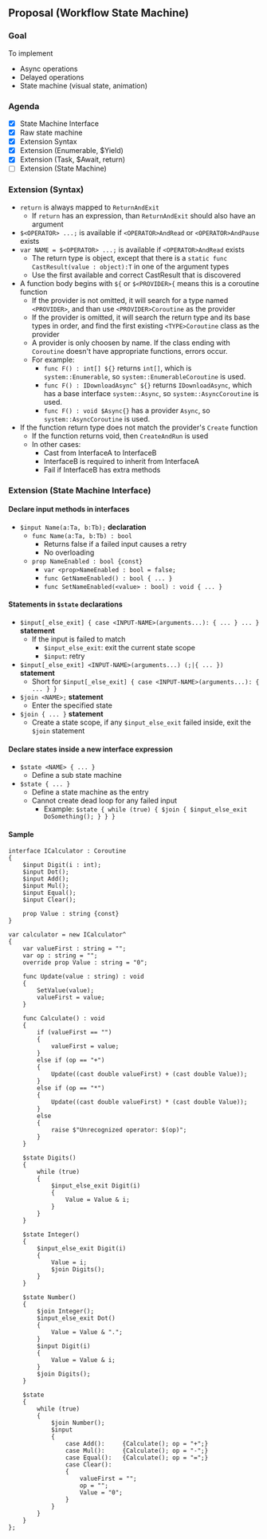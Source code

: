 ## Proposal (Workflow State Machine)

### Goal
To implement
* Async operations
* Delayed operations
* State machine (visual state, animation)

### Agenda
- [x] State Machine Interface
- [x] Raw state machine
- [x] Extension Syntax
- [x] Extension (Enumerable, $Yield)
- [x] Extension (Task, $Await, return)
- [ ] Extension (State Machine)

### Extension (Syntax)

* `return` is always mapped to `ReturnAndExit`
    * If `return` has an expression, than `ReturnAndExit` should also have an argument
* `$<OPERATOR> ...;` is available if `<OPERATOR>AndRead` or `<OPERATOR>AndPause` exists
* `var NAME = $<OPERATOR> ...;` is available if `<OPERATOR>AndRead` exists
    * The return type is object, except that there is a `static func CastResult(value : object):T` in one of the argument types
    * Use the first available and correct CastResult that is discovered
* A function body begins with `${` or `$<PROVIDER>{` means this is a coroutine function
    * If the provider is not omitted, it will search for a type named `<PROVIDER>`, and than use `<PROVIDER>Coroutine` as the provider
    * If the provider is omitted, it will search the return type and its base types in order, and find the first existing `<TYPE>Coroutine` class as the provider
    * A provider is only choosen by name. If the class ending with `Coroutine` doesn't have appropriate functions, errors occur.
    * For example:
        * `func F() : int[] ${}` returns `int[]`, which is `system::Enumerable`, so `system::EnumerableCoroutine` is used.
        * `func F() : IDownloadAsync^ ${}` returns `IDownloadAsync`, which has a base interface `system::Async`, so `system::AsyncCoroutine` is used.
        * `func F() : void $Async{}` has a provider `Async`, so `system::AsyncCoroutine` is used.
* If the function return type does not match the provider's `Create` function
    * If the function returns void, then `CreateAndRun` is used
    * In other cases:
        * Cast from InterfaceA to InterfaceB
        * InterfaceB is required to inherit from InterfaceA
        * Fail if InterfaceB has extra methods

### Extension (State Machine Interface)

#### Declare input methods in interfaces
* `$input Name(a:Ta, b:Tb);` **declaration**
    * `func Name(a:Ta, b:Tb) : bool`
        * Returns false if a failed input causes a retry
        * No overloading
    * `prop NameEnabled : bool {const}`
        * `var <prop>NameEnabled : bool = false;`
        * `func GetNameEnabled() : bool { ... }`
        * `func SetNameEnabled(<value> : bool) : void { ... }`

#### Statements in `$state` declarations
* `$input[_else_exit] { case <INPUT-NAME>(arguments...): { ... } ... }` **statement**
    * If the input is failed to match
        * `$input_else_exit`: exit the current state scope
        * `$input`: retry
* `$input[_else_exit] <INPUT-NAME>(arguments...) (;|{ ... })` **statement**
    * Short for `$input[_else_exit] { case <INPUT-NAME>(arguments...): { ... } }`
* `$join <NAME>;` **statement**
    * Enter the specified state
* `$join { ... }` **statement**
    * Create a state scope, if any `$input_else_exit` failed inside, exit the `$join` statement

#### Declare states inside a new interface expression
* `$state <NAME> { ... }`
    * Define a sub state machine
* `$state { ... }`
    * Define a state machine as the entry
    * Cannot create dead loop for any failed input
        * Example: `$state { while (true) { $join { $input_else_exit DoSomething(); } } }`

#### Sample
```
interface ICalculator : Coroutine
{
    $input Digit(i : int);
    $input Dot();
    $input Add();
    $input Mul();
    $input Equal();
    $input Clear();
    
    prop Value : string {const}
}

var calculator = new ICalculator^
{
    var valueFirst : string = "";
    var op : string = "";
    override prop Value : string = "0";
    
    func Update(value : string) : void
    {
        SetValue(value);
        valueFirst = value;
    }
    
    func Calculate() : void
    {
        if (valueFirst == "")
        {
            valueFirst = value;
        }
        else if (op == "+")
        {
            Update((cast double valueFirst) + (cast double Value));
        }
        else if (op == "*")
        {
            Update((cast double valueFirst) * (cast double Value));
        }
        else
        {
            raise $"Unrecognized operator: $(op)";
        }
    }
    
    $state Digits()
    {
        while (true)
        {
            $input_else_exit Digit(i)
            {
                Value = Value & i;
            }
        }
    }
    
    $state Integer()
    {
        $input_else_exit Digit(i)
        {
            Value = i;
            $join Digits();
        }
    }
    
    $state Number()
    {
        $join Integer();
        $input_else_exit Dot()
        {
            Value = Value & ".";
        }
        $input Digit(i)
        {
            Value = Value & i;
        }
        $join Digits();
    }

    $state
    {
        while (true)
        {
            $join Number();
            $input
            {
                case Add():     {Calculate(); op = "+";}
                case Mul():     {Calculate(); op = "-";}
                case Equal():   {Calculate(); op = "=";}
                case Clear():
                {
                    valueFirst = "";
                    op = "";
                    Value = "0";
                }
            }
        }
    }
};
```
